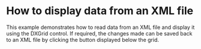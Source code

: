 # How to display data from an XML file


<p>This example demonstrates how to read data from an XML file and display it using the DXGrid control. If required, the changes made can be saved back to an XML file by clicking the button displayed below the grid.</p>

<br/>


